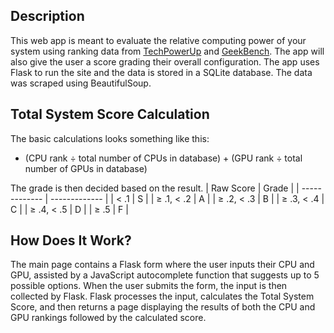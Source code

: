 ## Description
This web app is meant to evaluate the relative computing power of your system using ranking data from [TechPowerUp](https://www.techpowerup.com/gpu-specs/) and [GeekBench](https://browser.geekbench.com/processor-benchmarks). The app will also give the user a score grading their overall configuration. The app uses Flask to run the site and the data is stored in a SQLite database. The data was scraped using BeautifulSoup.

## Total System Score Calculation
The basic calculations looks something like this:
- (CPU rank $\div$ total number of CPUs in database) + (GPU rank $\div$ total number of GPUs in database)

The grade is then decided based on the result.
| Raw Score     | Grade     |
| ------------- | ------------- |
| < .1 | S |
| $\geq$ .1, < .2 | A |
| $\geq$ .2, < .3 | B |
| $\geq$ .3, < .4 | C |
| $\geq$ .4, < .5 | D |
| $\geq$ .5 | F |

## How Does It Work?
The main page contains a Flask form where the user inputs their CPU and GPU, assisted by a JavaScript autocomplete function that suggests up to 5 possible options. When the user submits the form, the input is then collected by Flask. Flask processes the input, calculates the Total System Score, and then returns a page displaying the results of both the CPU and GPU rankings followed by the calculated score.
